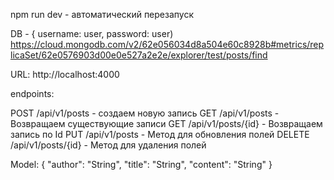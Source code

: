 npm run dev - автоматический перезапуск

DB - { username: user, password: user)
https://cloud.mongodb.com/v2/62e056034d8a504e60c8928b#metrics/replicaSet/62e0576903d00e0e527a2e2e/explorer/test/posts/find

URL: http://localhost:4000

endpoints:

POST      /api/v1/posts         - создаем новую запись
GET       /api/v1/posts         - Возвращаем существующие записи
GET       /api/v1/posts/{id}    - Возвращаем запись по Id
PUT       /api/v1/posts         - Метод для обновления полей
DELETE    /api/v1/posts/{id}    - Метод для удаления полей


Model:
{
    "author": "String",
    "title": "String",
    "content": "String"
}